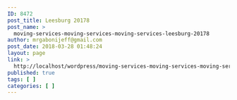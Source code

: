 ```yaml
---
ID: 8472
post_title: Leesburg 20178
post_name: >
  moving-services-moving-services-moving-services-leesburg-20178
author: mrgabonijeff@gmail.com
post_date: 2018-03-28 01:48:24
layout: page
link: >
  http://localhost/wordpress/moving-services-moving-services-moving-services-leesburg-20178/
published: true
tags: [ ]
categories: [ ]
---
```

